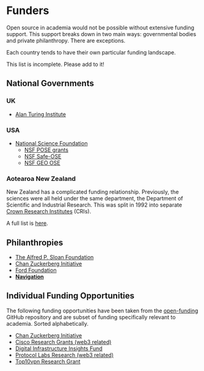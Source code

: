 # Funders

Open source in academia would not be possible without extensive funding support. This support breaks down in two main ways: governmental bodies and private philanthropy. There are exceptions.

Each country tends to have their own particular funding landscape.

This list is incomplete. Please add to it!

## National Governments

### UK

- [Alan Turing Institute](https://www.turing.ac.uk/)

### USA

- [National Science Foundation](./national-science-foundation.md)
  - [NSF POSE grants](./nsf-grants/pose.md)
  - [NSF Safe-OSE](./nsf-grants/safe-ose.md)
  - [NSF GEO OSE](./nsf-grants/geo-ose.md)

### Aotearoa New Zealand

New Zealand has a complicated funding relationship. Previously, the sciences were all held under the same department, the Department of Scientific and Industrial Research. This was split in 1992 into separate [Crown Research Institutes](https://en.wikipedia.org/wiki/Crown_Research_Institute) (CRIs).

A full list is [here](https://en.wikipedia.org/wiki/Crown_Research_Institute).

## Philanthropies

- [The Alfred P. Sloan Foundation](https://sloan.org/)
- [Chan Zuckerberg Initiative](https://chanzuckerberg.com/)
- [Ford Foundation](https://www.fordfoundation.org/)
- **[Navigation](./navigation.md)**

## Individual Funding Opportunities

The following funding opportunities have been taken from the [open-funding](https://github.com/ralphtheninja/open-funding) GitHub repository and are subset of funding specifically relevant to academia. Sorted alphabetically.

- [Chan Zuckerberg Initiative](./czi.md)
- [Cisco Research Grants (web3 related)](./cisco.md)
- [Digital Infrastructure Insights Fund](./diif.md)
- [Protocol Labs Research (web3 related)](./protocollabs.md)
- [Top10vpn Research Grant](./top10vpn.md)
